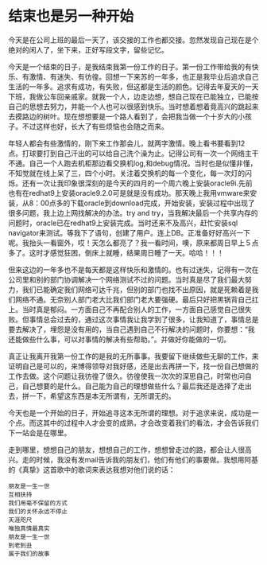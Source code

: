结束也是另一种开始
========

今天是在公司上班的最后一天了，该交接的工作也都交接。忽然发现自己现在是个绝对的闲人了，坐下来，正好写段文字，留些记忆。

今天是一个结束的日子，是我结束我第一份工作的日子。第一份工作带给我的有快乐、有激情、有迷失、有彷徨。回想一下来苏的一年多，也正是我毕业后追求自己生活的一年多。追求有成功，有失败，但这都是生活的颜色。记得去年夏天的一天下班，我做公车回亲戚家。就我一个人，边走边想，想自己现在已能独立，已能按自己的思想去努力，并能一个人也可以很感到快乐。当时想着想着竟高兴的跳起来去摸路边的树叶。现在想想要是一个路人看到了，会把我当做一个十岁大的小孩子。不过这样也好，长大了有些烦恼也会随之而来。

年轻人都会有些激情的，刚下来工作那会儿，就两字激情。晚上看书要看到12点。打球要打到自己汗出的可以给自己洗个澡为止。记得公司有一次一个网络主干不通。自己一个人跑去机柜那边看交换机log,和debug情况。当时也是似懂非懂，不知觉就在线上呆了三，四个小时。关注着交换机的每一个变化，每一次灯的闪烁。还有一次让我印象很深刻的是今天的四月的一个周六晚上安装oracle9i.先前也有在redhat9上安装oracle9.2.0可是就是没有成功。那天晚上我用vmware来安装，从8：00点多的下载oracle到download完成，开始安装，安装过程中出现了很多问题，我上边上网找解决的办法。try and try，当我解决最后一个共享内存的问题时，oracle已在redhat9上安装完成。当时还来不及高兴，赶忙安装sql navigator来测试。等我下了语句，创建了用户。连上DB。正准备好好高兴一下呢。我抬头一看窗外，哎！天怎么都亮了？我一看时间，噢，原来都周日早上５点多了。这时才感觉狂困，倒床上就睡，结果周日睡了一天。哈哈！！！

但来这边的一年多也不是每天都是这样快乐和激情的。也有过迷失，记得有一次在公司里和别的部门协调解决一个网络测试不过的问题。当时真是尽了我们最大努力，我们已能确定我们网络可达千兆，但别的部门也找不出原因，就是死赖着是我们网络不通。无奈别人部门老大比我们部门老大要强硬。最后只好把黑锅背自己扛上。当时真是郁闷。一方面自己不再配合别人的工作，一方面自己感觉自己很失败。但事情总会过去的，通过这次事情我让我学到了很多，让我知道了，事情总是要去解决了，埋怨是没有用的，当自己遇到自己不行解决的问题时，你要想：“我还能做些什么事，可以对事情的解决有些帮助。”。并做好你能做的一切。

真正让我离开我第一份工作的是我的无所事事。我要留下继续做些无聊的工作，来证明自己是可以的，来博得领导对我好感，还是出去再拼一下，找一份自己想做的工作去做。这个问题让我彷徨了很久。彷徨使我一次次的深思自己，时常也问自己，自己想要的是什么。自己能为自己的理想做些什么？最后我还是选择了走出去，拼一下，希望这东西是本无所谓有，无所谓无的。   

今天也是一个开始的日子，开始追寻这本无所谓的理想。对于追求来说，成功是一个点。而这其中的过程中人才会变的成熟，才会改变着我们的看法，才会告诉我们下一站会是在哪里。

走到哪里，想想自己的朋友，想想自己的工作，想想曾走过的路，都会让人很高兴。走的时候，我没有发mail告诉我的朋友们，他们有他们的事要做。我想用阿基的《真挚》这首歌中的歌词来表达我想对他们说的话：

```text
朋友是一生一世
互相扶持
我们用毫不保留的方式
我们的关怀永远不停止
天涯咫尺
唯独真情最真实
朋友是一生一世
到老到丑
属于我们的故事
```